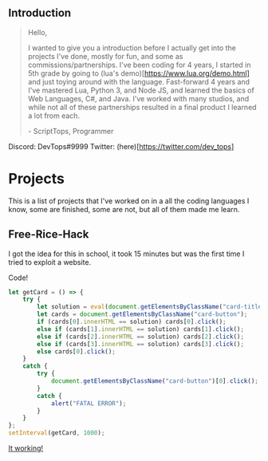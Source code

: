 ## Introduction
> Hello,
> 
> I wanted to give you a introduction before I actually get into the projects I've done, mostly for fun, and some as commissions/partnerships.
> I've been coding for 4 years, I started in 5th grade by going to (lua's demo)[https://www.lua.org/demo.html] and just toying around with the language.
> Fast-forward 4 years and I've mastered Lua, Python 3, and Node JS, and learned the basics of Web Languages, C#, and Java.
> I've worked with many studios, and while not all of these partnerships resulted in a final product I learned a lot from each.
> 
> \- ScriptTops, Programmer

Discord: DevTops#9999
Twitter: (here)[https://twitter.com/dev_tops]

# Projects

This is a list of projects that I've worked on in a all the coding languages I know, some are finished, some are not, but all of them made me learn.

## Free-Rice-Hack

I got the idea for this in school, it took 15 minutes but was the first time I tried to exploit a website.

Code!
```js
let getCard = () => {
    try {
        let solution = eval(document.getElementsByClassName("card-title")[0].innerHTML.replace("x", "*").split("=")[0]);
        let cards = document.getElementsByClassName("card-button");
        if (cards[0].innerHTML == solution) cards[0].click();
        else if (cards[1].innerHTML == solution) cards[1].click();
        else if (cards[2].innerHTML == solution) cards[2].click();
        else if (cards[3].innerHTML == solution) cards[3].click();
        else cards[0].click();
    }
    catch {
        try {
            document.getElementsByClassName("card-button")[0].click();
        }
        catch {
            alert("FATAL ERROR");
        }
    }
};
setInterval(getCard, 1000);
```

[It working!](https://i.gyazo.com/18adf1bdbc4b955dd57e2f67cbfb9877.mp4)
